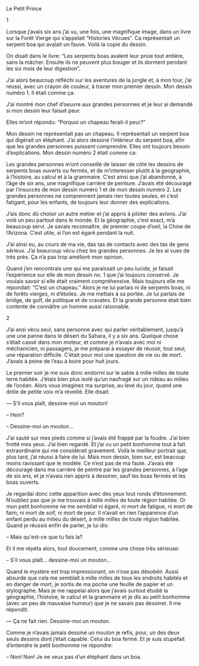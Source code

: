 Le Petit Prince

1

Lorsque j’avais six ans j’ai vu, une fois, une magnifique image, dans un livre sur la Forêt Vierge qui s’appelait “Histories Vécues”. Ca représentait un serpent boa qui avalait un fauve. Voilà la copie du dessin.

On disait dans le livre: “Les serpents boas avalent leur proie tout entière, sans la mâcher. Ensuite ils ne peuvent plus bouger et ils dorment pendant les six mois de leur digestion”.

J’ai alors beaucoup réfléchi sur les aventures de la jungle et, à mon tour, j’ai reussi, avec un crayon de couleur, à tracer mon premier dessin. Mon dessin numéro 1. Il était comme ça:

J’ai montré mon chef d’oeuvre aux grandes personnes et je leur ai demandé si mon dessin leur faisait peur.

Elles m’ont répondu: “Porquoi un chapeau ferait-il peur?”

Mon dessin ne représentait pas un chapeau. Il représentait un serpent boa qui digérait un éléphant. J’ai alors dessiné l’intérieur du serpent boa, afin que les grandes personnes puissent comprendre. Elles ont toujours besoin d’explications. Mon dessin numéro 2 était comme ca:

Les grandes personnes m’ont conseillé de laisser de côté les dessins de serpents boas ouverts ou fermés, et de m’interesser plutôt à la geographie, à l’histoire, au calcul et à la grammaire. C’est ainsi que j’ai abandonné, à l’âge de six ans, une magnifique carrière de peinture. J’avais été découragé par l’insuccès de mon dessin numéro 1 et de mon dessin numéro 2. Les grandes personnes ne comprennent jamais rien toutes seules, et c’est fatigant, pour les enfants, de toujours leur donner des explications.

J’ais donc dû choisir un autre métier et j’ai appris à piloter des avions. J’ai volé un peu partout dans le monde. Et la géographie, c’est exact, m’a beaucoup servi. Je savais reconnaître, de premier coupe d’oeil, la Chine de l’Arizona. C’est utile, si l’on est égaré pendant la nuit.

J’ai ainsi eu, au cours de ma vie, das tas de contacts avec des tas de gens sérieux. J’ai beaucoup vécu chez les grandes personnes. Je les ai vues de très près. Ça n’a pas trop amélioré mon opinion.

Quand j’en rencontrais une qui me paraissait un peu lucide, je faisait l’expérience sur elle de mon dessin no. 1 que j’ai toujours conservé. Je voulais savoir si elle était vraiment compréhensive. Mais toujours elle me répondait: “C’est un chapeau.” Alors je ne lui parlais ni de serpents boas, ni de forêts vierges, ni d’étoiles. Je me mettais à sa portée. Je lui parlais de bridge, de golf, de politique et de cravates. Et la grande personne était bien contente de connâitre un homme aussi raisonable.

2

J’ai ansi vécu seul, sans personne avec qui parler véritablement, jusqu’à une une panne dans le désert du Sahara, il y a six ans. Quelque chose s’était cassé dans mon moteur, et comme je n’avais avec moi ni méchanicien, ni passagers, je me préparai à essayer de réussir, tout seul, une réparation difficile. C’était pour moi une question de vie ou de mort. J’avais à peine de l’eau à boire pour huit jours.

Le premier soir je me suis donc endormi sur le sable à mille milles de toute terre habitée. J’étais bien plus isolé qu’un naufragé sur un rideau au milieu de l’océan. Alors vous imaginez ma surprise, au levé du jour, quand une drôle de petite voix m’a réveillé. Elle disait:

— S’il vous plaît, dessine-moi un mouton!

– Hein?

– Dessine-moi un mouton…

J’ai sauté sur mes pieds comme si j’avais été frappé par la foudre. J’ai bien frotté mes yeux. J’ai bien regardé. Et j’ai vu un petit bonhomme tout à fait extraordinaire qui me considérait gravement. Voilà le meilleur portrait que, plus tard, j’ai réussi à faire de lui. Mais mon dessin, bien sur, est beacoup moins ravissant que le modèle. Сe n’est pas de ma faute. J’avais été découragé dans ma carrière de peintre par les grandes personnes, à l’age de six ans, et je n’avais rien appris à dessiner, sauf les boas fermés et les boas ouverts.

Je regardai donc cette apparition avec des yeux tout ronds d’étonnement. N’oubliez pas que je me trouvais à mille milles de toute région habitée. Or mon petit bonhomme ne me sembliat ni égaré, ni mort de fatigue, ni mort de faim, ni mort de soif, ni mort de peur. Il n’avait en rien l’apparence d’un enfant perdu au milieu du désert, à mille milles de toute région habitée. Quand je réussis enfin de parler, je lui dis:

– Mais qu'est-ce que tu fais la?

Et il me répéta alors, tout doucement, comme une chose très sérieuse:

– S'il vous plaît… dessine-moi un mouton…

Quand le mystère est trop impressionant, on n’ose pas désobéir. Aussi absurde que cela me semblaît à mille milles de tous les endroits habités et en danger de mort, je sortis de ma poche une feuille de papier et un stylographe. Mais je me rappelai alors que j’avais surtout étudié la géographie, l’histoire, le calcul et la grammaire et je dis au petit bonhomme (avec un peu de mauvaise humeur) que je ne savais pas dessiner. Il me répondit:

— Ça ne fait rien. Dessine-moi un mouton.

Comme je n’avais jamais dessiné un mouton je refis, pour, un des deux seuls dessins dont j’était capable. Celui du boa fermé. Et je suis stupéfait d’entendre le petit bonhomme ne répondre:

– Non! Non! Je ne veux pas d’un éléphant dans un boa.
